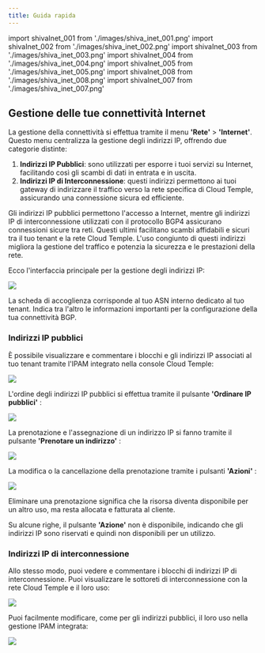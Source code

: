 ```yaml
---
title: Guida rapida
---
```

import shivaInet_001 from './images/shiva_inet_001.png'
import shivaInet_002 from './images/shiva_inet_002.png'
import shivaInet_003 from './images/shiva_inet_003.png'
import shivaInet_004 from './images/shiva_inet_004.png'
import shivaInet_005 from './images/shiva_inet_005.png'
import shivaInet_008 from './images/shiva_inet_008.png'
import shivaInet_007 from './images/shiva_inet_007.png'


## Gestione delle tue connettività Internet

La gestione della connettività si effettua tramite il menu **'Rete'** > **'Internet'**. Questo menu centralizza la gestione degli indirizzi IP, offrendo due categorie distinte:

1. **Indirizzi IP Pubblici**: sono utilizzati per esporre i tuoi servizi su Internet, facilitando così gli scambi di dati in entrata e in uscita.
2. **Indirizzi IP di Interconnessione**: questi indirizzi permettono ai tuoi gateway di indirizzare il traffico verso la rete specifica di Cloud Temple, assicurando una connessione sicura ed efficiente.

Gli indirizzi IP pubblici permettono l'accesso a Internet, mentre gli indirizzi IP di interconnessione utilizzati con il protocollo BGP4 assicurano connessioni sicure tra reti. Questi ultimi facilitano scambi affidabili e sicuri tra il tuo tenant e la rete Cloud Temple. L'uso congiunto di questi indirizzi migliora la gestione del traffico e potenzia la sicurezza e le prestazioni della rete.

Ecco l'interfaccia principale per la gestione degli indirizzi IP:

<img src={shivaInet_001} />

La scheda di accoglienza corrisponde al tuo ASN interno dedicato al tuo tenant. Indica tra l'altro le informazioni importanti per la configurazione della tua connettività BGP.

### Indirizzi IP pubblici

È possibile visualizzare e commentare i blocchi e gli indirizzi IP associati al tuo tenant tramite l'IPAM integrato nella console Cloud Temple:

<img src={shivaInet_002} />

L'ordine degli indirizzi IP pubblici si effettua tramite il pulsante **'Ordinare IP pubblici'** :

<img src={shivaInet_003} />

La prenotazione e l'assegnazione di un indirizzo IP si fanno tramite il pulsante **'Prenotare un indirizzo'** :

<img src={shivaInet_004} />

La modifica o la cancellazione della prenotazione tramite i pulsanti **'Azioni'** :

<img src={shivaInet_005} />

Eliminare una prenotazione significa che la risorsa diventa disponibile per un altro uso, ma resta allocata e fatturata al cliente.

Su alcune righe, il pulsante **'Azione'** non è disponibile, indicando che gli indirizzi IP sono riservati e quindi non disponibili per un utilizzo.

### Indirizzi IP di interconnessione

Allo stesso modo, puoi vedere e commentare i blocchi di indirizzi IP di interconnessione. Puoi visualizzare le sottoreti di interconnessione con la rete Cloud Temple e il loro uso:

<img src={shivaInet_008} />

Puoi facilmente modificare, come per gli indirizzi pubblici, il loro uso nella gestione IPAM integrata:

<img src={shivaInet_007} />
